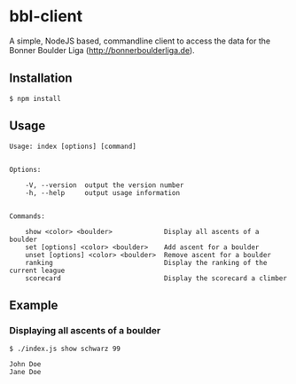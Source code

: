 # bbl-client

A simple, NodeJS based, commandline client to access the data for the Bonner Boulder Liga (http://bonnerboulderliga.de).

## Installation

    $ npm install

## Usage

    Usage: index [options] [command]


    Options:

        -V, --version  output the version number
        -h, --help     output usage information


    Commands:

        show <color> <boulder>             Display all ascents of a boulder
        set [options] <color> <boulder>    Add ascent for a boulder
        unset [options] <color> <boulder>  Remove ascent for a boulder
        ranking                            Display the ranking of the current league
        scorecard                          Display the scorecard a climber

## Example

### Displaying all ascents of a boulder

    $ ./index.js show schwarz 99

    John Doe
    Jane Doe